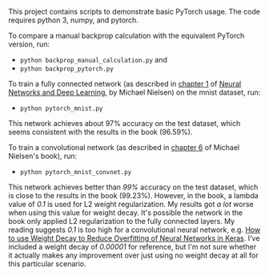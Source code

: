 This project contains scripts to demonstrate basic PyTorch usage.  The code requires python 3, numpy, and pytorch. 

To compare a manual backprop calculation with the equivalent PyTorch version, run:
* `python backprop_manual_calculation.py` and
* `python backprop_pytorch.py`

To train a fully connected network (as described in [chapter 1](http://neuralnetworksanddeeplearning.com/chap1.html#exercise_358114) of [Neural Networks and Deep Learning](http://neuralnetworksanddeeplearning.com/), by Michael Nielsen) on the mnist dataset, run:
* `python pytorch_mnist.py`

This network achieves about 97% accuracy on the test dataset, which seems consistent with the results in the book (96.59%).

To train a convolutional network (as described in [chapter 6](http://neuralnetworksanddeeplearning.com/chap6.html#problem_834310) of Michael Nielsen's book), run:
* `python pytorch_mnist_convnet.py`

This network achieves better than _99%_ accuracy on the test dataset, which is close to the results in the book (99.23%). However, in the book, a lambda value of _0.1_ is used for L2 weight regularization. My results got _a lot_ worse when using this value for weight decay. It's possible the network in the book only applied L2 regularization to the fully connected layers. My reading suggests _0.1_ is too high for a convolutional neural network, e.g. [How to use Weight Decay to Reduce Overfitting of Neural Networks in Keras](https://machinelearningmastery.com/how-to-reduce-overfitting-in-deep-learning-with-weight-regularization/). I've included a weight decay of _0.00001_ for reference, but I'm not sure whether it actually makes any improvement over just using no weight decay at all for this particular scenario.
